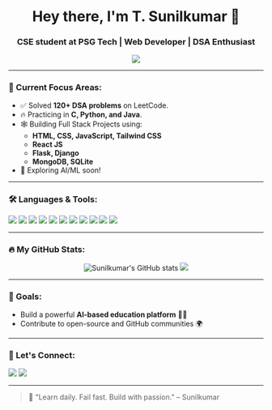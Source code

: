 <h1 align="center">Hey there, I'm T. Sunilkumar 👋</h1>
<h3 align="center">CSE student at PSG Tech | Web Developer | DSA Enthusiast</h3>

<p align="center">
  <img src="https://readme-typing-svg.herokuapp.com?font=Fira+Code&pause=1000&color=00FF99&center=true&vCenter=true&lines=I+%F0%9F%92%BB+code+for+impact;DSA+%F0%9F%A7%91%E2%80%8D%F0%9F%92%BB+warrior;Full+Stack+Web+Developer;Learning+Daily+%F0%9F%9A%80" />
</p>

---

### 🧠 Current Focus Areas:

- ✅ Solved **120+ DSA problems** on LeetCode.
- 🔥 Practicing in **C, Python, and Java**.
- 🕸️ Building Full Stack Projects using:
  - **HTML, CSS, JavaScript, Tailwind CSS**
  - **React JS**
  - **Flask, Django**
  - **MongoDB, SQLite**
- 🧠 Exploring AI/ML soon!

---

### 🛠️ Languages & Tools:

<p align="left">
  <img src="https://img.shields.io/badge/C-00599C?style=for-the-badge&logo=c&logoColor=white" />
  <img src="https://img.shields.io/badge/Python-3776AB?style=for-the-badge&logo=python&logoColor=white" />
  <img src="https://img.shields.io/badge/Java-ED8B00?style=for-the-badge&logo=java&logoColor=white" />
  <img src="https://img.shields.io/badge/HTML5-E34F26?style=for-the-badge&logo=html5&logoColor=white" />
  <img src="https://img.shields.io/badge/CSS3-1572B6?style=for-the-badge&logo=css3&logoColor=white" />
  <img src="https://img.shields.io/badge/JavaScript-yellow?style=for-the-badge&logo=javascript&logoColor=black" />
  <img src="https://img.shields.io/badge/React-20232A?style=for-the-badge&logo=react&logoColor=61DAFB" />
  <img src="https://img.shields.io/badge/Django-092E20?style=for-the-badge&logo=django&logoColor=white" />
  <img src="https://img.shields.io/badge/Flask-000000?style=for-the-badge&logo=flask&logoColor=white" />
  <img src="https://img.shields.io/badge/GitHub-black?style=for-the-badge&logo=github&logoColor=white" />
  <img src="https://img.shields.io/badge/MongoDB-47A248?style=for-the-badge&logo=mongodb&logoColor=white" />
</p>

---

### 🔥 My GitHub Stats:

<p align="center">
  <img src="https://github-readme-stats.vercel.app/api?username=SunilkumarT56&show_icons=true&theme=tokyonight" alt="Sunilkumar's GitHub stats" />
  <img src="https://github-readme-streak-stats.herokuapp.com/?user=SunilkumarT56&theme=radical" />
</p>

---

### 🎯 Goals:
- Build a powerful **AI-based education platform** 🧠📱
- Contribute to open-source and GitHub communities 🌍

---

### 💬 Let's Connect:

<p align="left">
  <a href="https://www.linkedin.com/in/sunil-kumar-4b7417315" target="_blank"><img src="https://img.shields.io/badge/LinkedIn-blue?style=for-the-badge&logo=linkedin&logoColor=white" /></a>
  <a href="mailto:sunilbe2006@gmail.com"><img src="https://img.shields.io/badge/Gmail-D14836?style=for-the-badge&logo=gmail&logoColor=white" /></a>
</p>

---

> 💬 "Learn daily. Fail fast. Build with passion." – Sunilkumar

